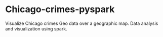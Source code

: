 # Chicago-crimes-pyspark
Visualize Chicago crimes Geo data over a geographic map. Data analysis and visualization using spark.
